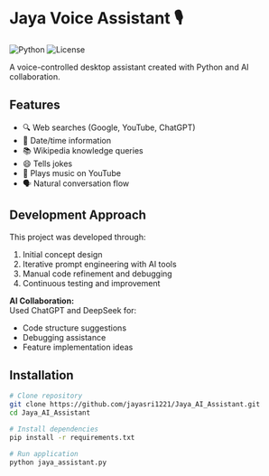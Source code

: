 # Jaya Voice Assistant 🎙️

![Python](https://img.shields.io/badge/Python-3.8+-blue.svg)
![License](https://img.shields.io/badge/License-MIT-green.svg)

A voice-controlled desktop assistant created with Python and AI collaboration.

## Features

- 🔍 Web searches (Google, YouTube, ChatGPT)
- 📅 Date/time information  
- 📚 Wikipedia knowledge queries  
- 😄 Tells jokes  
- 🎵 Plays music on YouTube  
- 🗣️ Natural conversation flow  

## Development Approach

This project was developed through:
1. Initial concept design
2. Iterative prompt engineering with AI tools
3. Manual code refinement and debugging
4. Continuous testing and improvement

**AI Collaboration:**  
Used ChatGPT and DeepSeek for:
- Code structure suggestions
- Debugging assistance
- Feature implementation ideas

## Installation

```bash
# Clone repository
git clone https://github.com/jayasri1221/Jaya_AI_Assistant.git
cd Jaya_AI_Assistant

# Install dependencies
pip install -r requirements.txt

# Run application
python jaya_assistant.py
